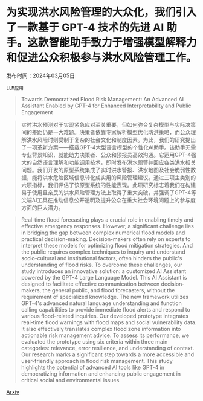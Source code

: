 # 为实现洪水风险管理的大众化，我们引入了一款基于 GPT-4 技术的先进 AI 助手。这款智能助手致力于增强模型解释力和促进公众积极参与洪水风险管理工作。

发布时间：2024年03月05日

`LLM应用`

> Towards Democratized Flood Risk Management: An Advanced AI Assistant Enabled by GPT-4 for Enhanced Interpretability and Public Engagement

> 实时洪水预测对于实现紧急应对至关重要，但如何弥合复杂模型与实际决策间的差距仍是一大难题。决策者依靠专家解析模型优化防洪策略，而公众理解洪水风险时则受制于复杂的社会文化和制度因素。为此，我们的研究提出了一项革新方案——搭载GPT-4大型语言模型的个性化AI助手。该助手无需专业背景知识，就能助力决策者、公众和预报员高效沟通。它运用GPT-4强大的自然语言理解和功能调用技术，即时发布洪水预警并回应各类洪水相关问题。我们开发的原型系统集成了实时洪水警报、洪水地图及社会脆弱性数据，能将洪水危险区域信息转化成实用的风险管理建议。通过三项主类别的六项指标，我们评估了该原型系统的性能表现。此项研究标志着我们在构建易于使用且亲民的洪水风险管理方法上取得了重大突破，并强调了GPT-4等尖端AI工具在推动信息公开透明及提升公众在重大社会环境问题上的参与度方面的巨大潜力。

> Real-time flood forecasting plays a crucial role in enabling timely and effective emergency responses. However, a significant challenge lies in bridging the gap between complex numerical flood models and practical decision-making. Decision-makers often rely on experts to interpret these models for optimizing flood mitigation strategies. And the public requires complex techniques to inquiry and understand socio-cultural and institutional factors, often hinders the public's understanding of flood risks. To overcome these challenges, our study introduces an innovative solution: a customized AI Assistant powered by the GPT-4 Large Language Model. This AI Assistant is designed to facilitate effective communication between decision-makers, the general public, and flood forecasters, without the requirement of specialized knowledge. The new framework utilizes GPT-4's advanced natural language understanding and function calling capabilities to provide immediate flood alerts and respond to various flood-related inquiries. Our developed prototype integrates real-time flood warnings with flood maps and social vulnerability data. It also effectively translates complex flood zone information into actionable risk management advice. To assess its performance, we evaluated the prototype using six criteria within three main categories: relevance, error resilience, and understanding of context. Our research marks a significant step towards a more accessible and user-friendly approach in flood risk management. This study highlights the potential of advanced AI tools like GPT-4 in democratizing information and enhancing public engagement in critical social and environmental issues.

[Arxiv](https://arxiv.org/abs/2403.03188)